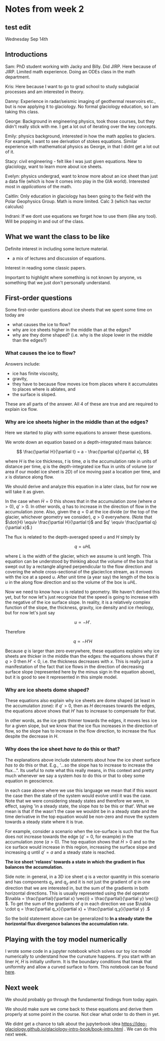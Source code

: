 # Notes from week 2


## test edit
 
Wednesday Sep 14th

## Introductions

Sam: PhD student working with Jacky and Billy. Did JIRP. Here because of JIRP. Limited math experience. Doing an ODEs class in the math department.

Kris: Here because I want to go to grad school to study subglacial processes and am interested in theory.

Danny: Experience in radar/seismic imaging of geothermal reservoirs etc., but is now applying it to glaciology. No formal glaciology education, so I am taking this class. 

George: Background in engineering physics, took those courses, but they didn't really stick with me. I get a lot out of iterating over the key concepts.

Emily: physics background, interested in how the math applies to glaciers. For example, I want to see derivation of stokes equations. Similar experience with mathematical physics as George, in that I didnt get a lot out of it. 

Stacy: civil engineering - felt like I was just given equations. New to glaciology, want to learn more about ice sheets.  

Evelyn: physics undergrad, want to know more about an ice sheet than just a data file (which is how it comes into play in the GIA world). Interested most in *applications* of the math. 

Caitlin: Only education in glaciology has been going to the field with the Polar Geophysics Group. Math is more limited. Calc 3 (which has vector calculus) 

Indrani: If we dont use equations we forget how to use them (like any tool). Will be popping in and out of the class.


## What we want the class to be like

Definite interest in including some lecture material. 
  - a mix of lectures and discussion of equations. 

Interest in reading some classic papers. 

Important to highlight where something is not known by anyone, vs something that we just don't personally understand. 

## First-order questions

Some first-order questions about ice sheets that we spent some time on today are
- what causes the ice to flow?
- why are ice sheets higher in the middle than at the edges?
- why are they dome shaped? (i.e. why is the slope lower in the middle than the edges?)


### What causes the ice to flow?
Answers include: 
- ice has finite viscosity, 
- gravity, 
- they have to because flow moves ice from places where it accumulates to places where is ablates, and
- the surface is sloped.

These are all parts of the answer. All 4 of these are true and are required to explain ice flow.

### Why are ice sheets higher in the middle than at the edges?

Here we started to play with some equations to answer these questions. 

We wrote down an equation based on a depth-integrated mass balance:

$$
\frac{\partial H}{\partial t} = a - \frac{\partial q}{\partial x},
$$

where $H$ is the ice thickness, $t$ is time, $a$ is the accumulation rate in units of distance per time, $q$ is the depth-integrated ice flux in units of volume (or area if our model ice sheet is 2D) of ice moving past a location per time, and $x$ is distance along flow. 

We should derive and analyze this equation in a later class, but for now we will take it as given.

In the case when $\dot{H} = 0$ this shows that in the accumulation zone (where $a>0$), $q' > 0$. In other words, $q$ has to increase in the direction of flow in the accumulation zone. Also, given the $q = 0$ at the ice divide (or the top of the glacier, whichever geometry we consider), $q > 0$ everywhere. 
(Note that $\dot{H} \equiv \frac{\partial H}{\partial t}$ and $q' \equiv \frac{\partial q}{\partial x}$.)

The flux is related to the depth-averaged speed $u$ and $H$ simply by

$$
q = u H L
$$

where $L$ is the width of the glacier, which we assume is unit length. 
This equation can be understood by thinking about the volume of the box that is swept out by a rectangle aligned perpendicular to the flow direction and covering the whole cross-sectional of the glacier/ice stream, as it moves with the ice at a speed $u$. After unit time (a year say) the length of the box is $u$ in the along flow direction and so the volume of the box is $u H L$. 

Now we need to know how $u$ is related to geometry. We haven't derived this yet, but for now let's just recognize that the speed is going to increase with the negative of the ice surface slope. In reality, it is a relatively complex function of the slope, the thickness, gravity, ice density and ice rheology, but for now let's just say 

$$
u \propto -H'.
$$ 

Therefore 

$$
q \propto -H' H
$$

Because $q$ is larger than zero everywhere, these equations explains why ice sheets are thicker in the middle than the edges: the equations shows that if $q>0$ then $H'<0$, i.e. the thickness decreases with $x$. This is really just a manifestation of the fact that ice flows in the direction of decreasing surface slope (represented here by the minus sign in the equation above), but it is good to see it represented in this simple model.  


### Why are ice sheets dome shaped?

These equations also explain why ice sheets are dome shaped (at least in the accumulation zone): if $q' > 0$, then as $H$ decreases towards the edges, the equations above shows that $H'$ has to increase to compensate for that. 

In other words, as the ice gets thinner towards the edges, it moves less ice for a given slope, but we know that the ice flux increases in the direction of flow, so the slope has to increase in the flow direction, to increase the flux despite the decrease in $H$. 


### Why does the ice sheet *have to* do this or that?

The explanations above include statements about how the ice sheet surface *has to* do this or that. E.g., '...so the slope has to increase to increase the flux...". Its useful to note what this really means, in this context and pretty much whenever we say a system *has to* do this or that to obey some equation in geoscience.

In each case above where we use this language we mean that if this wasnt the case then the state of the system would evolve until it was the case. Note that we were considering steady states and therefore we were, in effect, saying 'in a steady state, the slope *has to* be this or that'. What we mean is that if the wasn't the case we wouldnt be in a steady state and the time derivative in the top equation would be non-zero and move the system towards a steady state where it is true. 

For example, consider a scenario when the ice-surface is such that the flux does not increase towards the edge ($q'=0$, for example) in the accumulation zone ($a>0$). The top equation shows that $\dot{H} > 0$ and so the ice surface would increase in this region, increasing the surface slope and increasing $q$ until $q'=a$ and a steady state is reached. 

**The ice sheet 'relaxes' towards a state in which the gradient in flux balances the accumulation.** 

Side note: in general, in a 3D ice sheet $q$ is a vector quantity in this scenario and has components $q_x$ and $q_y$ and it is not just the gradient of $q$ in one direction that we are interested in, but the sum of the gradients in both horizontal directions. This is usually represented using the del operator $\nabla = \frac{\partial}{\partial x} \vec{i} + \frac{\partial}{\partial y} \vec{j} $. To get the sum of the gradients of $q$ in each direction we use $\nabla \cdot q =  \frac{\partial q_x}{\partial x}  + \frac{\partial q_y}{\partial y} .$

So the bold statement above can be generalized to **In a steady state the horizontal flux divergence balances the accumulation rate.**


## Playing with the toy model numerically
I wrote some code in a jupyter notebook which solves our toy ice model numerically to understand how the curvature happens. If you start with an liner $H$, $\dot{H}$ is initially uniform. It is the boundary conditions that break that uniformity and allow a curved surface to form. This notebook can be found [here](https://github.com/ldeo-glaciology/ice-sheet-seminar-2022/blob/main/code/toy_model_w2.ipynb).


## Next week
We should probably go through the fundamental findings from today again.

We should make sure we come back to these equations and derive them properly at some point in the course. Not clear what order to do them in yet. 

We didnt get a chance to talk about the jupyterbook idea https://ldeo-glaciology.github.io/glaciology-intro-book/book-intro.html  . We can do this next week. 